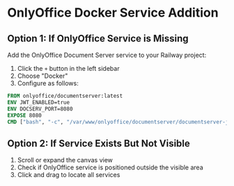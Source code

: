 # OnlyOffice Docker Service Addition

## Option 1: If OnlyOffice Service is Missing

Add the OnlyOffice Document Server service to your Railway project:

1. Click the `+` button in the left sidebar
2. Choose "Docker"
3. Configure as follows:

```dockerfile
FROM onlyoffice/documentserver:latest
ENV JWT_ENABLED=true
ENV DOCSERV_PORT=8080
EXPOSE 8080
CMD ["bash", "-c", "/var/www/onlyoffice/documentserver/documentserver-jenkins.sh"]
```

## Option 2: If Service Exists But Not Visible

1. Scroll or expand the canvas view
2. Check if OnlyOffice service is positioned outside the visible area
3. Click and drag to locate all services

